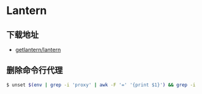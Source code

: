# Lantern

## 下载地址

* [getlantern/lantern](https://www.github.com/getlantern/lantern)


## 删除命令行代理

```bash
$ unset $(env | grep -i 'proxy' | awk -F '=' '{print $1}') && grep -i 'proxy'
```